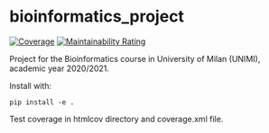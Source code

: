 # bioinformatics_project

[![Coverage](https://sonarcloud.io/api/project_badges/measure?project=gabrielecerizza_bioinformatics_project&metric=coverage)](https://sonarcloud.io/dashboard?id=gabrielecerizza_bioinformatics_project)
[![Maintainability Rating](https://sonarcloud.io/api/project_badges/measure?project=gabrielecerizza_bioinformatics_project&metric=sqale_rating)](https://sonarcloud.io/dashboard?id=gabrielecerizza_bioinformatics_project)

Project for the Bioinformatics course in University of Milan (UNIMI), academic year 2020/2021.

Install with:

    pip install -e .

Test coverage in htmlcov directory and coverage.xml file.